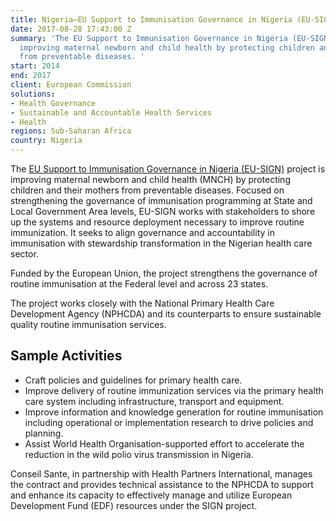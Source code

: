 ```yaml
---
title: Nigeria—EU Support to Immunisation Governance in Nigeria (EU-SIGN)
date: 2017-08-28 17:43:00 Z
summary: 'The EU Support to Immunisation Governance in Nigeria (EU-SIGN) project is
  improving maternal newborn and child health by protecting children and their mothers
  from preventable diseases. '
start: 2014
end: 2017
client: European Commission
solutions:
- Health Governance
- Sustainable and Accountable Health Services
- Health
regions: Sub-Saharan Africa
country: Nigeria
---
```


The [EU Support to Immunisation Governance in Nigeria (EU-SIGN)](https://eu-sign.org/) project is improving maternal newborn and child health (MNCH) by protecting children and their mothers from preventable diseases. Focused on strengthening the governance of immunisation programming at State and Local Government Area levels, EU-SIGN works with stakeholders to shore up the systems and resource deployment necessary to improve routine immunization. It seeks to align governance and accountability in immunisation with stewardship transformation in the Nigerian health care sector.

Funded by the European Union, the project strengthens the governance of routine immunisation at the Federal level and across 23 states.

The project works closely with the National Primary Health Care Development Agency (NPHCDA) and its counterparts to ensure sustainable quality routine immunisation services.

## Sample Activities

* Craft policies and guidelines for primary health care.
* Improve delivery of routine immunization services via the primary health care system including infrastructure, transport and equipment.
* Improve information and knowledge generation for routine immunisation including operational or implementation research to drive policies and planning.
* Assist World Health Organisation-supported effort to accelerate the reduction in the wild polio virus transmission in Nigeria. 

Conseil Sante, in partnership with Health Partners International, manages the contract and provides technical assistance to the NPHCDA to support and enhance its capacity to effectively manage and utilize European Development Fund (EDF) resources under the SIGN project. 